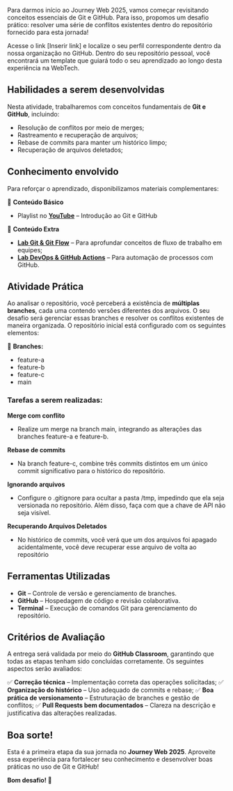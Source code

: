 

Para darmos início ao Journey Web 2025, vamos começar revisitando conceitos essenciais de Git e GitHub. Para isso, propomos um desafio prático: resolver uma série de conflitos existentes dentro do repositório fornecido para esta jornada!

Acesse o link [Inserir link] e localize o seu perfil correspondente dentro da nossa organização no GitHub. Dentro do seu repositório pessoal, você encontrará um template que guiará todo o seu aprendizado ao longo desta experiência na WebTech.

## **Habilidades a serem ﻿desenvolvidas**

Nesta atividade, trabalharemos com conceitos fundamentais de **Git e GitHub**, incluindo:

- Resolução de conflitos por meio de merges;
- Rastreamento e recuperação de arquivos;
- Rebase de commits para manter um histórico limpo;
- Recuperação de arquivos deletados;

## **Conhecimento envolvido**

Para reforçar o aprendizado, disponibilizamos materiais complementares:

📌 **Conteúdo Básico**

- Playlist no [**YouTube**](https://www.youtube.com/watch?v=8ZoGnTuaDoI&list=PL1gdHPtv45McbxgtmnprKKYNB6x3HmziH) – Introdução ao Git e GitHub

📌 **Conteúdo Extra**

- [**Lab Git & Git Flow**](https://github.com/webtech-network/lab-git-gitflow) – Para aprofundar conceitos de fluxo de trabalho em equipes;
- [**Lab DevOps & GitHub Actions**](https://github.com/webtech-network/lab-devops-github-actions) – Para automação de processos com GitHub.

## **Atividade Prática**

Ao analisar o repositório, você perceberá a existência de **múltiplas branches**, cada uma contendo versões diferentes dos arquivos. O seu desafio será gerenciar essas branches e resolver os conflitos existentes de maneira organizada. O repositório inicial está configurado com os seguintes elementos:

📌 **Branches:**

- feature-a
- feature-b
- feature-c
- main
### **Tarefas a serem realizadas:**

**Merge com conflito**

- Realize um merge na branch main, integrando as alterações das branches feature-a e feature-b.  

**Rebase de commits**

- Na branch feature-c, combine três commits distintos em um único commit significativo para o histórico do repositório.

**Ignorando arquivos**

- Configure o .gitignore para ocultar a pasta /tmp, impedindo que ela seja versionada no repositório. Além disso, faça com que a chave de API não seja visível.

**Recuperando Arquivos Deletados**

- No histórico de commits, você verá que um dos arquivos foi apagado acidentalmente, você deve recuperar esse arquivo de volta ao repositório

## **Ferramentas Utilizadas**

- **Git** – Controle de versão e gerenciamento de branches.
- **GitHub** – Hospedagem de código e revisão colaborativa.
- **Terminal** – Execução de comandos Git para gerenciamento do repositório.

## **Critérios de ﻿Avaliação**

A entrega será validada por meio do **GitHub Classroom**, garantindo que todas as etapas tenham sido concluídas corretamente. Os seguintes aspectos serão avaliados:

✅ **Correção técnica** – Implementação correta das operações solicitadas;
✅ **Organização do histórico** – Uso adequado de commits e rebase; 
✅ **Boa prática de versionamento** – Estruturação de branches e gestão de conflitos; 
✅ **Pull Requests bem documentados** – Clareza na descrição e justificativa das alterações realizadas.

## **Boa sorte!**

Esta é a primeira etapa da sua jornada no **Journey Web 2025**. Aproveite essa experiência para fortalecer seu conhecimento e desenvolver boas práticas no uso de Git e GitHub!

**Bom desafio! 🚀**
  
